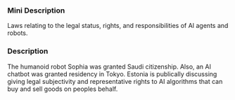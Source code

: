 ### Mini Description

Laws relating to the legal status, rights, and responsibilities of AI agents and robots.

### Description

The humanoid robot Sophia was granted Saudi citizenship. Also, an AI chatbot was granted residency in Tokyo. Estonia is publically discussing giving legal subjectivity and representative rights to AI algorithms that can buy and sell goods on peoples behalf.

